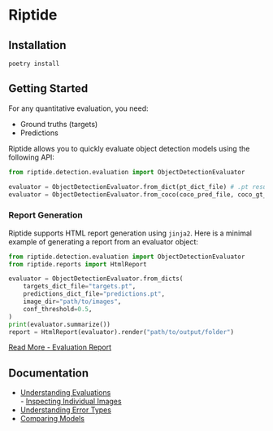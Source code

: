 # Riptide

## Installation
```
poetry install
```

## Getting Started
For any quantitative evaluation, you need:
- Ground truths (targets)
- Predictions

Riptide allows you to quickly evaluate object detection models using the following API:
```python
from riptide.detection.evaluation import ObjectDetectionEvaluator

evaluator = ObjectDetectionEvaluator.from_dict(pt_dict_file) # .pt results
evaluator = ObjectDetectionEvaluator.from_coco(coco_pred_file, coco_gt_file) # coco predictions and targets
```

### Report Generation
Riptide supports HTML report generation using `jinja2`. Here is a minimal example of generating a report from an evaluator object:

```python
from riptide.detection.evaluation import ObjectDetectionEvaluator
from riptide.reports import HtmlReport

evaluator = ObjectDetectionEvaluator.from_dicts(
    targets_dict_file="targets.pt",
    predictions_dict_file="predictions.pt",
    image_dir="path/to/images",
    conf_threshold=0.5,
)
print(evaluator.summarize())
report = HtmlReport(evaluator).render("path/to/output/folder")
```
[Read More - Evaluation Report](docs/understanding_evaluations.md#evaluation-report)

## Documentation

- [Understanding Evaluations](docs/understanding_evaluations.md) <br/>
        - [Inspecting Individual Images](docs/understanding_evaluations.md#inspecting-individual-images)
- [Understanding Error Types](docs/error_types.md)
- [Comparing Models](docs/comparing_models.md)
